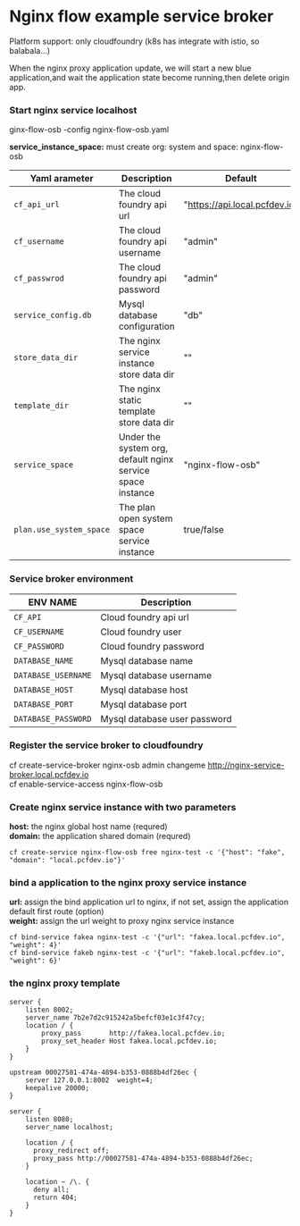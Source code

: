 # Nginx flow example service broker

Platform support: only cloudfoundry (k8s has integrate with istio, so balabala...)</br>

When the nginx proxy application update, we will start a new blue application,and wait the application state become running,then delete origin app.</br>

### Start nginx service localhost

ginx-flow-osb -config nginx-flow-osb.yaml

**service_instance_space:** must create org: system and space: nginx-flow-osb

| Yaml arameter          | Description                            | Default                   |
| ----------------------- | -------------------------------------- | ------------------------- |
| `cf_api_url`|The cloud foundry api url|"https://api.local.pcfdev.io"|
| `cf_username`|The cloud foundry api username|"admin"|
| `cf_passwrod`|The cloud foundry api password |"admin"|
| `service_config.db`|Mysql database configuration|"db"|
| `store_data_dir`|The nginx service instance store data dir|""|
| `template_dir`|The nginx static template store data dir|""|
| `service_space`|Under the system org, default nginx service space instance|"nginx-flow-osb"|
| `plan.use_system_space`|The plan open system space service instance|true/false|

### Service broker environment
| ENV NAME          | Description                            |
| ----------------------- | -------------------------------------- |
| `CF_API`|Cloud foundry api url|
| `CF_USERNAME`|Cloud foundry user|
| `CF_PASSWORD`|Cloud foundry password|
| `DATABASE_NAME`|Mysql database name|
| `DATABASE_USERNAME`|Mysql database username|
| `DATABASE_HOST`|Mysql database host|
| `DATABASE_PORT`|Mysql database port|
| `DATABASE_PASSWORD`|Mysql database user password|

### Register the service broker to cloudfoundry

cf create-service-broker nginx-osb admin changeme http://nginx-service-broker.local.pcfdev.io</br>
cf enable-service-access nginx-flow-osb

### Create nginx service instance with two parameters

**host:** the nginx global host name (requred)</br>
**domain:** the application shared domain (requred)</br>

```
cf create-service nginx-flow-osb free nginx-test -c '{"host": "fake", "domain": "local.pcfdev.io"}'
```

### bind a application to the nginx proxy service instance

**url:** assign the bind application url to nginx, if not set, assign the application default first route (option)</br>
**weight:** assign the url weight to proxy nginx service instance </br>

```
cf bind-service fakea nginx-test -c '{"url": "fakea.local.pcfdev.io", "weight": 4}'
cf bind-service fakeb nginx-test -c '{"url": "fakeb.local.pcfdev.io", "weight": 6}'
```

### the nginx proxy template

```
server {
    listen 8002;
    server_name 7b2e7d2c915242a5befcf03e1c3f47cy;
    location / {
        proxy_pass       http://fakea.local.pcfdev.io;
        proxy_set_header Host fakea.local.pcfdev.io;
    }
}

upstream 00027581-474a-4894-b353-0888b4df26ec {
    server 127.0.0.1:8002  weight=4;
    keepalive 20000;
}

server {
    listen 8080;
    server_name localhost;

    location / {
      proxy_redirect off;
      proxy_pass http://00027581-474a-4894-b353-0888b4df26ec;
    }

    location ~ /\. {
      deny all;
      return 404;
    }
}
```